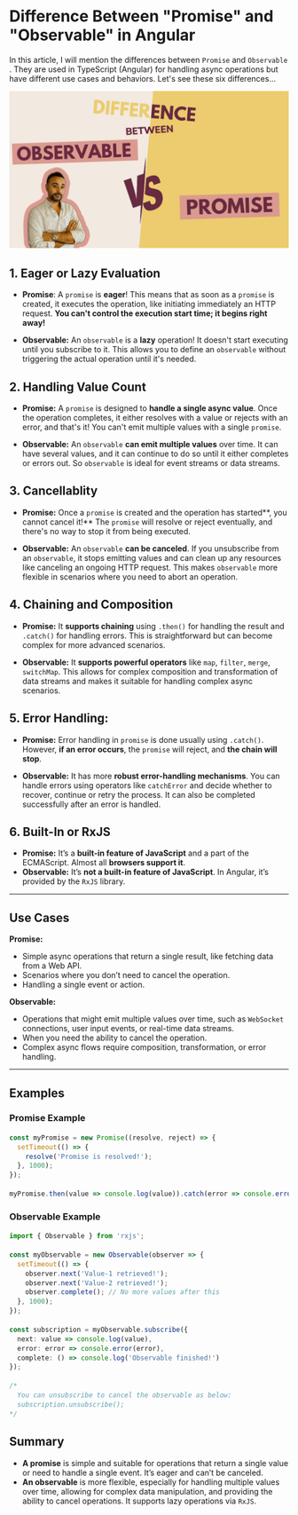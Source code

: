 # Difference Between "Promise" and "Observable" in Angular

In this article, I will mention the differences between `Promise` and `Observable` . They are used in TypeScript (Angular) for handling async operations but have different use cases and behaviors. Let's see these six differences...

![Cover](cover.png)



## 1. Eager or Lazy Evaluation

- **Promise**: A `promise` is **eager**! This means that as soon as a  `promise` is created, it executes the operation, like initiating immediately an HTTP request. **You can't control the execution start time; it begins right away!**

- **Observable:** An `observable` is a **lazy** operation! It doesn't start executing until you subscribe to it. This allows you to define an `observable` without triggering the actual operation until it's needed.

  

## 2. Handling Value Count

- **Promise:** A `promise` is designed to **handle a single async value**. Once the operation completes, it either resolves with a value or rejects with an error, and that's it! You can't emit multiple values with a single `promise`.

- **Observable:** An `observable` **can emit multiple values** over time. It can have several values, and it can continue to do so until it either completes or errors out. So `observable` is ideal for event streams or data streams.

  

## 3. Cancellablity

- **Promise:** Once a `promise` is created and the operation has started**, you cannot cancel it!** The `promise` will resolve or reject eventually, and   there's no way to stop it from being executed.

- **Observable:** An `observable` **can be canceled**. If you unsubscribe from an `observable`, it stops emitting values and can clean up any resources like canceling an ongoing HTTP request. This makes `observable` more flexible in scenarios where you need to abort an operation.

  

## 4. Chaining and Composition

- **Promise:** It **supports chaining** using `.then()` for handling the result and `.catch()` for handling errors. This is straightforward but can become complex for more advanced scenarios.

- **Observable:** It **supports powerful operators** like `map`, `filter`, `merge`, `switchMap`. This allows for complex composition and transformation of data streams and makes it suitable for handling complex async scenarios.

  

## 5. Error Handling:

- **Promise:** Error handling in `promise` is done usually using `.catch()`. However, **if an error occurs**, the `promise` will reject, and **the chain will stop**.

- **Observable:** It has more **robust error-handling mechanisms**. You can handle errors using operators like `catchError` and decide whether to recover, continue or retry the process. It can also be completed successfully after an error is handled.

  

## 6. Built-In or RxJS

- **Promise:** It’s a **built-in feature of JavaScript** and a part of the ECMAScript. Almost all **browsers support it**.
- **Observable:** It’s **not a built-in feature of JavaScript**. In Angular, it’s provided by the `RxJS` library.



---



## Use Cases

**Promise:**

- Simple async operations that return a single result, like fetching data from a Web API.
- Scenarios where you don’t need to cancel the operation.
- Handling a single event or action.

**Observable:**

- Operations that might emit multiple values over time, such as `WebSocket` connections, user input events, or real-time data streams.
- When you need the ability to cancel the operation.
- Complex async flows require composition, transformation, or error handling.



---



## Examples

### Promise Example

```javascript
const myPromise = new Promise((resolve, reject) => {
  setTimeout(() => {
    resolve('Promise is resolved!');
  }, 1000);
});

myPromise.then(value => console.log(value)).catch(error => console.error(error));
```

### Observable Example

```typescript
import { Observable } from 'rxjs';

const myObservable = new Observable(observer => {
  setTimeout(() => {
    observer.next('Value-1 retrieved!');
    observer.next('Value-2 retrieved!');
    observer.complete(); // No more values after this
  }, 1000);
});

const subscription = myObservable.subscribe({
  next: value => console.log(value),
  error: error => console.error(error),
  complete: () => console.log('Observable finished!')
});

/* 
  You can unsubscribe to cancel the observable as below:
  subscription.unsubscribe();
*/
```



## Summary

- **A promise** is simple and suitable for operations that return a single value or need to handle a single event. It’s eager and can’t be canceled.
- **An observable** is more flexible, especially for handling multiple values over time, allowing for complex data manipulation, and providing the ability to cancel operations. It supports lazy operations via `RxJS`.